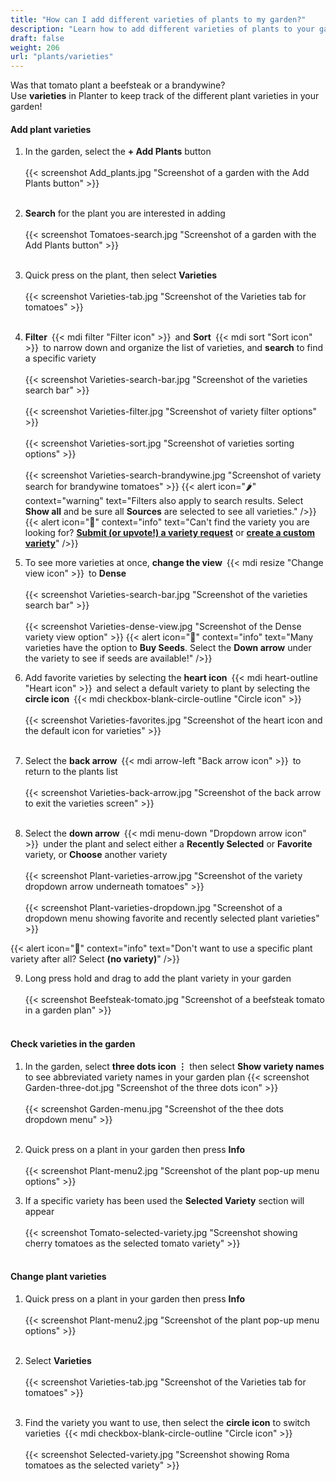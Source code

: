 ```yaml
---
title: "How can I add different varieties of plants to my garden?"
description: "Learn how to add different varieties of plants to your garden"
draft: false
weight: 206
url: "plants/varieties"
---
```


Was that tomato plant a beefsteak or a brandywine?<br />
Use **varieties** in Planter to keep track of the different plant varieties in your garden!

#### Add plant varieties
1. In the garden, select the **+ Add Plants** button<br /><br />
{{< screenshot Add_plants.jpg "Screenshot of a garden with the Add Plants button" >}}<br /><br />

2. **Search** for the plant you are interested in adding<br /><br />
{{< screenshot Tomatoes-search.jpg "Screenshot of a garden with the Add Plants button" >}}<br /><br />

3. Quick press on the plant, then select **Varieties**<br /><br />
{{< screenshot Varieties-tab.jpg "Screenshot of the Varieties tab for tomatoes" >}}<br /><br />

4. **Filter** {{< mdi filter "Filter icon" >}} and **Sort** {{< mdi sort "Sort icon" >}} to narrow down and organize the list of varieties, and **search** to find a specific variety<br /><br />
{{< screenshot Varieties-search-bar.jpg "Screenshot of the varieties search bar" >}}<br /><br />
{{< screenshot Varieties-filter.jpg "Screenshot of variety filter options" >}}<br /><br />
{{< screenshot Varieties-sort.jpg "Screenshot of varieties sorting options" >}}<br /><br />
{{< screenshot Varieties-search-brandywine.jpg "Screenshot of variety search for brandywine tomatoes" >}}
{{< alert icon="🌶️" context="warning" text="Filters also apply to search results. Select **Show all** and be sure all **Sources** are selected to see all varieties." />}}
{{< alert icon="🌱" context="info" text="Can't find the variety you are looking for? [**Submit (or upvote!) a variety request**](https://planter.garden/requests) or [**create a custom variety**](../../plant-information/custom-varieties/)" />}}

5. To see more varieties at once, **change the view** {{< mdi resize "Change view icon" >}} to **Dense**<br /><br />
{{< screenshot Varieties-search-bar.jpg "Screenshot of the varieties search bar" >}}<br /><br />
{{< screenshot Varieties-dense-view.jpg "Screenshot of the Dense variety view option" >}}
{{< alert icon="🍅" context="info" text="Many varieties have the option to **Buy Seeds**. Select the **Down arrow** under the variety to see if seeds are available!" />}}

6. Add favorite varieties by selecting the **heart icon** {{< mdi heart-outline "Heart icon" >}} and select a default variety to plant by selecting the **circle icon** {{< mdi checkbox-blank-circle-outline "Circle icon" >}}<br /><br />
{{< screenshot Varieties-favorites.jpg "Screenshot of the heart icon and the default icon for varieties" >}}<br /><br />

7. Select the **back arrow** {{< mdi arrow-left "Back arrow icon" >}} to return to the plants list<br /><br />
{{< screenshot Varieties-back-arrow.jpg "Screenshot of the back arrow to exit the varieties screen" >}}<br /><br />

8. Select the **down arrow** {{< mdi menu-down "Dropdown arrow icon" >}} under the plant and select either a **Recently Selected** or **Favorite** variety, or **Choose** another variety<br /><br />
{{< screenshot Plant-varieties-arrow.jpg "Screenshot of the variety dropdown arrow underneath tomatoes" >}}<br /><br />
{{< screenshot Plant-varieties-dropdown.jpg "Screenshot of a dropdown menu showing favorite and recently selected plant varieties" >}}

{{< alert icon="🧄" context="info" text="Don't want to use a specific plant variety after all? Select **(no variety)**" />}}

9. Long press hold and drag to add the plant variety in your garden<br /><br />
{{< screenshot Beefsteak-tomato.jpg "Screenshot of a beefsteak tomato in a garden plan" >}}<br /><br />

#### Check varieties in the garden
1. In the garden, select **three dots icon ⋮** then select **Show variety names** to see abbreviated variety names in your garden plan
{{< screenshot Garden-three-dot.jpg "Screenshot of the three dots icon" >}}<br /><br />
{{< screenshot Garden-menu.jpg "Screenshot of the thee dots dropdown menu" >}}<br /><br />

2. Quick press on a plant in your garden then press **Info**<br /><br />
{{< screenshot Plant-menu2.jpg "Screenshot of the plant pop-up menu options" >}}

3. If a specific variety has been used the **Selected Variety** section will appear<br /><br />
{{< screenshot Tomato-selected-variety.jpg "Screenshot showing cherry tomatoes as the selected tomato variety" >}}<br /><br />

#### Change plant varieties
1. Quick press on a plant in your garden then press **Info**<br /><br />
{{< screenshot Plant-menu2.jpg "Screenshot of the plant pop-up menu options" >}}<br /><br />

2. Select **Varieties**<br /><br />
{{< screenshot Varieties-tab.jpg "Screenshot of the Varieties tab for tomatoes" >}}<br /><br />

3. Find the variety you want to use, then select the **circle icon** to switch varieties {{< mdi checkbox-blank-circle-outline "Circle icon" >}}<br /><br />
{{< screenshot Selected-variety.jpg "Screenshot showing Roma tomatoes as the selected variety" >}}
